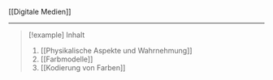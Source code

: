 [[Digitale Medien]]

---

> [!example] Inhalt
>
> 1. [[Physikalische Aspekte und Wahrnehmung]]
> 2. [[Farbmodelle]]
> 3. [[Kodierung von Farben]]
